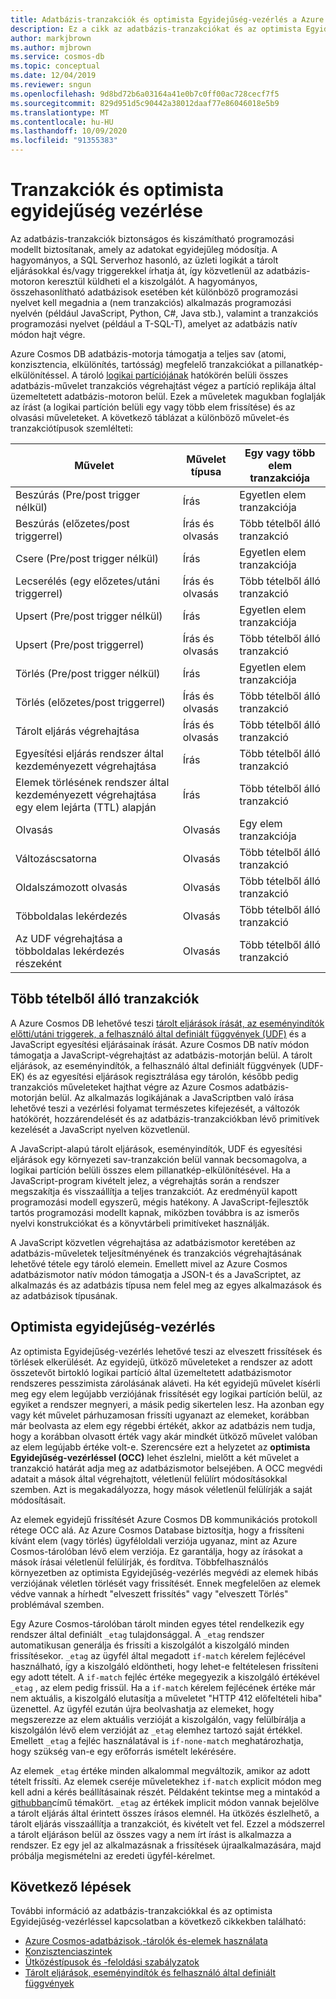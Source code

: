```yaml
---
title: Adatbázis-tranzakciók és optimista Egyidejűség-vezérlés a Azure Cosmos DBban
description: Ez a cikk az adatbázis-tranzakciókat és az optimista Egyidejűség-vezérlést ismerteti Azure Cosmos DB
author: markjbrown
ms.author: mjbrown
ms.service: cosmos-db
ms.topic: conceptual
ms.date: 12/04/2019
ms.reviewer: sngun
ms.openlocfilehash: 9d8bd72b6a03164a41e0b7c0ff00ac728cecf7f5
ms.sourcegitcommit: 829d951d5c90442a38012daaf77e86046018e5b9
ms.translationtype: MT
ms.contentlocale: hu-HU
ms.lasthandoff: 10/09/2020
ms.locfileid: "91355383"
---
```

# <a name="transactions-and-optimistic-concurrency-control"></a>Tranzakciók és optimista egyidejűség vezérlése

Az adatbázis-tranzakciók biztonságos és kiszámítható programozási modellt biztosítanak, amely az adatokat egyidejűleg módosítja. A hagyományos, a SQL Serverhoz hasonló, az üzleti logikát a tárolt eljárásokkal és/vagy triggerekkel írhatja át, így közvetlenül az adatbázis-motoron keresztül küldheti el a kiszolgálót. A hagyományos, összehasonlítható adatbázisok esetében két különböző programozási nyelvet kell megadnia a (nem tranzakciós) alkalmazás programozási nyelvén (például JavaScript, Python, C#, Java stb.), valamint a tranzakciós programozási nyelvet (például a T-SQL-T), amelyet az adatbázis natív módon hajt végre.

Azure Cosmos DB adatbázis-motorja támogatja a teljes sav (atomi, konzisztencia, elkülönítés, tartósság) megfelelő tranzakciókat a pillanatkép-elkülönítéssel. A tároló [logikai partíciójának](partition-data.md) hatókörén belüli összes adatbázis-művelet tranzakciós végrehajtást végez a partíció replikája által üzemeltetett adatbázis-motoron belül. Ezek a műveletek magukban foglalják az írást (a logikai partíción belüli egy vagy több elem frissítése) és az olvasási műveleteket. A következő táblázat a különböző művelet-és tranzakciótípusok szemlélteti:

| **Művelet**  | **Művelet típusa** | **Egy vagy több elem tranzakciója** |
|---------|---------|---------|
| Beszúrás (Pre/post trigger nélkül) | Írás | Egyetlen elem tranzakciója |
| Beszúrás (előzetes/post triggerrel) | Írás és olvasás | Több tételből álló tranzakció |
| Csere (Pre/post trigger nélkül) | Írás | Egyetlen elem tranzakciója |
| Lecserélés (egy előzetes/utáni triggerrel) | Írás és olvasás | Több tételből álló tranzakció |
| Upsert (Pre/post trigger nélkül) | Írás | Egyetlen elem tranzakciója |
| Upsert (Pre/post triggerrel) | Írás és olvasás | Több tételből álló tranzakció |
| Törlés (Pre/post trigger nélkül) | Írás | Egyetlen elem tranzakciója |
| Törlés (előzetes/post triggerrel) | Írás és olvasás | Több tételből álló tranzakció |
| Tárolt eljárás végrehajtása | Írás és olvasás | Több tételből álló tranzakció |
| Egyesítési eljárás rendszer által kezdeményezett végrehajtása | Írás | Több tételből álló tranzakció |
| Elemek törlésének rendszer által kezdeményezett végrehajtása egy elem lejárta (TTL) alapján | Írás | Több tételből álló tranzakció |
| Olvasás | Olvasás | Egy elem tranzakciója |
| Változáscsatorna | Olvasás | Több tételből álló tranzakció |
| Oldalszámozott olvasás | Olvasás | Több tételből álló tranzakció |
| Többoldalas lekérdezés | Olvasás | Több tételből álló tranzakció |
| Az UDF végrehajtása a többoldalas lekérdezés részeként | Olvasás | Több tételből álló tranzakció |

## <a name="multi-item-transactions"></a>Több tételből álló tranzakciók

A Azure Cosmos DB lehetővé teszi [tárolt eljárások írását, az eseményindítók előtti/utáni triggerek, a felhasználó által definiált függvények (UDF)](stored-procedures-triggers-udfs.md) és a JavaScript egyesítési eljárásainak írását. Azure Cosmos DB natív módon támogatja a JavaScript-végrehajtást az adatbázis-motorján belül. A tárolt eljárások, az eseményindítók, a felhasználó által definiált függvények (UDF-EK) és az egyesítési eljárások regisztrálása egy tárolón, később pedig tranzakciós műveleteket hajthat végre az Azure Cosmos adatbázis-motorján belül. Az alkalmazás logikájának a JavaScriptben való írása lehetővé teszi a vezérlési folyamat természetes kifejezését, a változók hatókörét, hozzárendelését és az adatbázis-tranzakciókban lévő primitívek kezelését a JavaScript nyelven közvetlenül.

A JavaScript-alapú tárolt eljárások, eseményindítók, UDF és egyesítési eljárások egy környezeti sav-tranzakción belül vannak becsomagolva, a logikai partíción belüli összes elem pillanatkép-elkülönítésével. Ha a JavaScript-program kivételt jelez, a végrehajtás során a rendszer megszakítja és visszaállítja a teljes tranzakciót. Az eredményül kapott programozási modell egyszerű, mégis hatékony. A JavaScript-fejlesztők tartós programozási modellt kapnak, miközben továbbra is az ismerős nyelvi konstrukciókat és a könyvtárbeli primitíveket használják.

A JavaScript közvetlen végrehajtása az adatbázismotor keretében az adatbázis-műveletek teljesítményének és tranzakciós végrehajtásának lehetővé tétele egy tároló elemein. Emellett mivel az Azure Cosmos adatbázismotor natív módon támogatja a JSON-t és a JavaScriptet, az alkalmazás és az adatbázis típusa nem felel meg az egyes alkalmazások és az adatbázisok típusának.

## <a name="optimistic-concurrency-control"></a>Optimista egyidejűség-vezérlés

Az optimista Egyidejűség-vezérlés lehetővé teszi az elveszett frissítések és törlések elkerülését. Az egyidejű, ütköző műveleteket a rendszer az adott összetevőt birtokló logikai partíció által üzemeltetett adatbázismotor rendszeres pesszimista zárolásának aláveti. Ha két egyidejű művelet kísérli meg egy elem legújabb verziójának frissítését egy logikai partíción belül, az egyiket a rendszer megnyeri, a másik pedig sikertelen lesz. Ha azonban egy vagy két művelet párhuzamosan frissíti ugyanazt az elemeket, korábban már beolvasta az elem egy régebbi értékét, akkor az adatbázis nem tudja, hogy a korábban olvasott érték vagy akár mindkét ütköző művelet valóban az elem legújabb értéke volt-e. Szerencsére ezt a helyzetet az **optimista Egyidejűség-vezérléssel (OCC)** lehet észlelni, mielőtt a két művelet a tranzakció határát adja meg az adatbázismotor belsejében. A OCC megvédi adatait a mások által végrehajtott, véletlenül felülírt módosításokkal szemben. Azt is megakadályozza, hogy mások véletlenül felülírják a saját módosításait.

Az elemek egyidejű frissítését Azure Cosmos DB kommunikációs protokoll rétege OCC alá. Az Azure Cosmos Database biztosítja, hogy a frissíteni kívánt elem (vagy törlés) ügyféloldali verziója ugyanaz, mint az Azure Cosmos-tárolóban lévő elem verziója. Ez garantálja, hogy az írásokat a mások írásai véletlenül felülírják, és fordítva. Többfelhasználós környezetben az optimista Egyidejűség-vezérlés megvédi az elemek hibás verziójának véletlen törlését vagy frissítését. Ennek megfelelően az elemek védve vannak a hírhedt "elveszett frissítés" vagy "elveszett Törlés" problémával szemben.

Egy Azure Cosmos-tárolóban tárolt minden egyes tétel rendelkezik egy rendszer által definiált `_etag` tulajdonsággal. A `_etag` rendszer automatikusan generálja és frissíti a kiszolgálót a kiszolgáló minden frissítésekor. `_etag` az ügyfél által megadott `if-match` kérelem fejlécével használható, így a kiszolgáló eldöntheti, hogy lehet-e feltételesen frissíteni egy adott tételt. A `if-match` fejléc értéke megegyezik a kiszolgáló értékével `_etag` , az elem pedig frissül. Ha a `if-match` kérelem fejlécének értéke már nem aktuális, a kiszolgáló elutasítja a műveletet "HTTP 412 előfeltételi hiba" üzenettel. Az ügyfél ezután újra beolvashatja az elemeket, hogy megszerezze az elem aktuális verzióját a kiszolgálón, vagy felülbírálja a kiszolgálón lévő elem verzióját az `_etag` elemhez tartozó saját értékkel. Emellett `_etag` a fejléc használatával is `if-none-match` meghatározhatja, hogy szükség van-e egy erőforrás ismételt lekérésére.

Az elemek `_etag` értéke minden alkalommal megváltozik, amikor az adott tételt frissíti. Az elemek cseréje műveletekhez `if-match` explicit módon meg kell adni a kérés beállításainak részét. Példaként tekintse meg a mintakód a [githubban](https://github.com/Azure/azure-cosmos-dotnet-v3/blob/master/Microsoft.Azure.Cosmos.Samples/Usage/ItemManagement/Program.cs#L676-L772)című témakört. `_etag` az értékek implicit módon vannak bejelölve a tárolt eljárás által érintett összes írásos elemnél. Ha ütközés észlelhető, a tárolt eljárás visszaállítja a tranzakciót, és kivételt vet fel. Ezzel a módszerrel a tárolt eljáráson belül az összes vagy a nem írt írást is alkalmazza a rendszer. Ez egy jel az alkalmazásnak a frissítések újraalkalmazására, majd próbálja megismételni az eredeti ügyfél-kérelmet.

## <a name="next-steps"></a>Következő lépések

További információ az adatbázis-tranzakciókkal és az optimista Egyidejűség-vezérléssel kapcsolatban a következő cikkekben található:

- [Azure Cosmos-adatbázisok,-tárolók és-elemek használata](databases-containers-items.md)
- [Konzisztenciaszintek](consistency-levels.md)
- [Ütközéstípusok és -feloldási szabályzatok](conflict-resolution-policies.md)
- [Tárolt eljárások, eseményindítók és felhasználó által definiált függvények](stored-procedures-triggers-udfs.md)
